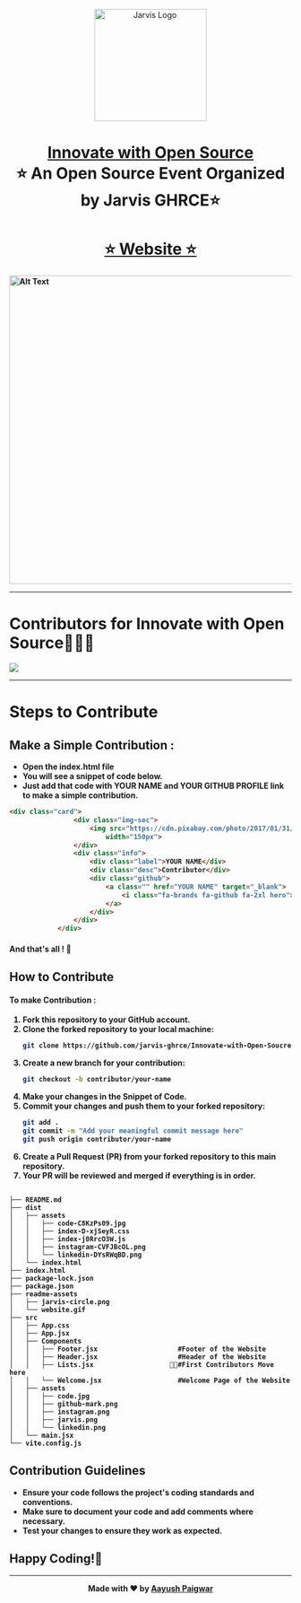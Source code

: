 <p align="center"><img src="https://avatars.githubusercontent.com/u/145497114?s=400&u=3670a413af29228bf1a235fdfce266381d210493&v=4" alt="Jarvis Logo" width="auto" height="200"></p>

<h1 align="center" style="border-bottom: none">
    <b>
        <a href="https://innovate-with-open-soucre.vercel.app/">Innovate with Open Source</a><br>
    </b>
    ⭐️  An Open Source Event Organized by Jarvis GHRCE⭐️ <br>
</h1>

<h1 align="center" style="border-bottom: none">
    <b>
        <a href="https://innovate-with-open-soucre.vercel.app/">⭐️ Website ⭐️</a><br>     
</h1>
 <img src="https://github.com/jarvis-ghrce/Innovate-with-Open-Soucre/blob/main/readme-assets/website.gif" width="1920" height="550" alt="Alt Text">

---

# Contributors for **Innovate with Open Source**🧑🏻‍💻
<a href="https://github.com/jarvis-ghrce/Innovate-with-Open-Soucre/graphs/contributors
">
  <img src="https://contrib.rocks/image?repo=jarvis-ghrce/Innovate-with-Open-Soucre" />
</a>

---

# Steps to Contribute
## Make a Simple Contribution :

- Open the index.html file
- You will see a snippet of code below.
- Just add that code with YOUR NAME and YOUR GITHUB PROFILE link to make a simple contribution.

```html
<div class="card">
                <div class="img-sec">
                    <img src="https://cdn.pixabay.com/photo/2017/01/31/21/23/avatar-2027365_1280.png" height="150px"
                        width="150px">
                </div>
                <div class="info">
                    <div class="label">YOUR NAME</div>
                    <div class="desc">Contributor</div>
                    <div class="github">
                        <a class="" href="YOUR NAME" target="_blank">
                            <i class="fa-brands fa-github fa-2xl hero"></i>
                        </a>
                    </div>
                </div>
            </div>
```
#### And that's all ! 🚀


## How to Contribute

#### To make Contribution :
1. Fork this repository to your GitHub account.
2. Clone the forked repository to your local machine:
   ```bash
   git clone https://github.com/jarvis-ghrce/Innovate-with-Open-Soucre
   ```
3. Create a new branch for your contribution:
   ```bash
   git checkout -b contributor/your-name
   ```
4. Make your changes in the Snippet of Code.
5. Commit your changes and push them to your forked repository:
   ```bash
   git add .
   git commit -m "Add your meaningful commit message here"
   git push origin contributor/your-name
   ```
6. Create a Pull Request (PR) from your forked repository to this main repository.
7. Your PR will be reviewed and merged if everything is in order.

```shell

├── README.md
├── dist
│   ├── assets
│   │   ├── code-C8KzPs09.jpg
│   │   ├── index-D-xjSeyR.css
│   │   ├── index-j0RrcO3W.js
│   │   ├── instagram-CVFJBcOL.png
│   │   └── linkedin-DYsRWqBD.png
│   └── index.html
├── index.html
├── package-lock.json
├── package.json
├── readme-assets
│   ├── jarvis-circle.png
│   └── website.gif
├── src
│   ├── App.css
│   ├── App.jsx
│   ├── Components
│   │   ├── Footer.jsx                    #Footer of the Website
│   │   ├── Header.jsx                    #Header of the Website
│   │   ├── Lists.jsx                   👋🏻#First Contributors Move here
│   │   └── Welcome.jsx                   #Welcome Page of the Website
│   ├── assets
│   │   ├── code.jpg
│   │   ├── github-mark.png
│   │   ├── instagram.png
│   │   ├── jarvis.png
│   │   └── linkedin.png
│   └── main.jsx
└── vite.config.js
```
## Contribution Guidelines

- Ensure your code follows the project's coding standards and conventions.
- Make sure to document your code and add comments where necessary.
- Test your changes to ensure they work as expected.


## Happy Coding!🚀

---

<div align="center">
  
Made with ❤️ by [Aayush Paigwar](https://github.com/AayushPaigwar)
</div>
